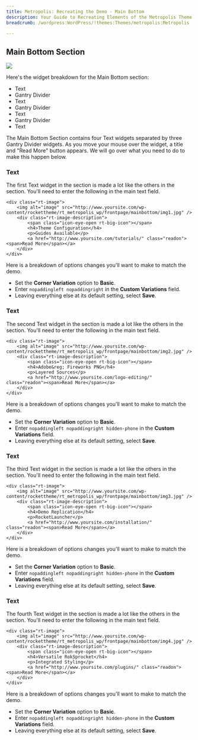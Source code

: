 ```yaml
---
title: Metropolis: Recreating the Demo - Main Bottom
description: Your Guide to Recreating Elements of the Metropolis Theme for WordPress
breadcrumb: /wordpress:WordPress/!themes:Themes/metropolis:Metropolis

---
```


Main Bottom Section
-----

![][demo31]

Here's the widget breakdown for the Main Bottom section:

* Text
* Gantry Divider
* Text
* Gantry Divider
* Text
* Gantry Divider
* Text

The Main Bottom Section contains four Text widgets separated by three Gantry Divider widgets. As you move your mouse over the widget, a title and "Read More" button appears. We will go over what you need to do to make this happen below.

### Text

The first Text widget in the section is made a lot like the others in the section. You'll need to enter the following in the main text field.

~~~
<div class="rt-image">
    <img alt="image" src="http://www.yoursite.com/wp-content/rockettheme/rt_metropolis_wp/frontpage/mainbottom/img1.jpg" />
    <div class="rt-image-description">
        <span class="icon-eye-open rt-big-icon"></span>
        <h4>Theme Configuration</h4>
        <p>Guides Available</p>
        <a href="http://www.yoursite.com/tutorials/" class="readon"><span>Read More</span></a>
    </div>
</div>
~~~

Here is a breakdown of options changes you'll want to make to match the demo.

* Set the **Corner Variation** option to **Basic**.
* Enter `nopaddingleft nopaddingright` in the **Custom Variations** field.
* Leaving everything else at its default setting, select **Save**.

### Text
The second Text widget in the section is made a lot like the others in the section. You'll need to enter the following in the main text field.

~~~
<div class="rt-image">
    <img alt="image" src="http://www.yoursite.com/wp-content/rockettheme/rt_metropolis_wp/frontpage/mainbottom/img2.jpg" />
    <div class="rt-image-description">
        <span class="icon-eye-open rt-big-icon"></span>
        <h4>Adobe&reg; Fireworks PNG</h4>
        <p>Layered Sources</p>
        <a href="http://www.yoursite.com/logo-editing/" class="readon"><span>Read More</span></a>
    </div>
</div>
~~~

Here is a breakdown of options changes you'll want to make to match the demo.

* Set the **Corner Variation** option to **Basic**.
* Enter `nopaddingleft nopaddingright hidden-phone` in the **Custom Variations** field.
* Leaving everything else at its default setting, select **Save**.

### Text

The third Text widget in the section is made a lot like the others in the section. You'll need to enter the following in the main text field.

~~~
<div class="rt-image">
    <img alt="image" src="http://www.yoursite.com/wp-content/rockettheme/rt_metropolis_wp/frontpage/mainbottom/img3.jpg" />
    <div class="rt-image-description">
        <span class="icon-eye-open rt-big-icon"></span>
        <h4>Demo Replication</h4>
        <p>RocketLauncher</p>
        <a href="http://www.yoursite.com/installation/" class="readon"><span>Read More</span></a>
    </div>
</div>
~~~

Here is a breakdown of options changes you'll want to make to match the demo.

* Set the **Corner Variation** option to **Basic**.
* Enter `nopaddingleft nopaddingright hidden-phone` in the **Custom Variations** field.
* Leaving everything else at its default setting, select **Save**.

### Text

The fourth Text widget in the section is made a lot like the others in the section. You'll need to enter the following in the main text field.

~~~
<div class="rt-image">
    <img alt="image" src="http://www.yoursite.com/wp-content/rockettheme/rt_metropolis_wp/frontpage/mainbottom/img4.jpg" />
    <div class="rt-image-description">
        <span class="icon-eye-open rt-big-icon"></span>
        <h4>Versatile RokSprocket</h4>
        <p>Integrated Styling</p>
        <a href="http://www.yoursite.com/plugins/" class="readon"><span>Read More</span></a>
    </div>
</div>
~~~

Here is a breakdown of options changes you'll want to make to match the demo.

* Set the **Corner Variation** option to **Basic**.
* Enter `nopaddingleft nopaddingright hidden-phone` in the **Custom Variations** field.
* Leaving everything else at its default setting, select **Save**.

[demo31]: assets/wp_metropolis_demo_31.jpg